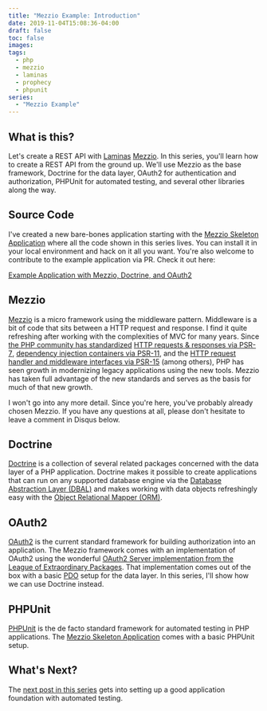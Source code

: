 ```yaml
---
title: "Mezzio Example: Introduction"
date: 2019-11-04T15:08:36-04:00
draft: false
toc: false
images:
tags:
  - php
  - mezzio
  - laminas
  - prophecy
  - phpunit
series:
  - "Mezzio Example"
---
```


## What is this?

Let's create a REST API with [Laminas](https://getlaminas.org/)  [Mezzio](https://getexpressive.org/). In this series, you'll learn how to create a REST API from the ground up. We'll use Mezzio as the base framework, Doctrine for the data layer, OAuth2 for authentication and authorization, PHPUnit for automated testing, and several other libraries along the way.

## Source Code

I've created a new bare-bones application starting with the [Mezzio Skeleton Application](https://github.com/zendframework/zend-expressive-skeleton) where all the code shown in this series lives. You can install it in your local environment and hack on it all you want. You're also welcome to contribute to the example application via PR. Check it out here:

[Example Application with Mezzio, Doctrine, and OAuth2](https://github.com/marcguyer/mezzio-doctrine-oauth2-example)

## Mezzio

[Mezzio](https://getexpressive.org/) is a micro framework using the middleware pattern. Middleware is a bit of code that sits between a HTTP request and response. I find it quite refreshing after working with the complexities of MVC for many years. Since [the PHP community has standardized](https://www.php-fig.org/psr/) [HTTP requests & responses via PSR-7](https://www.php-fig.org/psr/psr-7/), [dependency injection containers via PSR-11](https://www.php-fig.org/psr/psr-11/), and the [HTTP request handler and middleware interfaces via PSR-15](https://www.php-fig.org/psr/psr-15/) (among others), PHP has seen growth in modernizing legacy applications using the new tools. Mezzio has taken full advantage of the new standards and serves as the basis for much of that new growth.

I won't go into any more detail. Since you're here, you've probably already chosen Mezzio. If you have any questions at all, please don't hesitate to leave a comment in Disqus below.

## Doctrine

[Doctrine](https://www.doctrine-project.org/) is a collection of several related packages concerned with the data layer of a PHP application. Doctrine makes it possible to create applications that can run on any supported database engine via the [Database Abstraction Layer (DBAL)](https://www.doctrine-project.org/projects/dbal.html) and makes working with data objects refreshingly easy with the [Object Relational Mapper (ORM)](https://www.doctrine-project.org/projects/orm.html).

## OAuth2

[OAuth2](https://oauth.net/2/) is the current standard framework for building authorization into an application. The Mezzio framework comes with an implementation of OAuth2 using the wonderful [OAuth2 Server implementation from the League of Extraordinary Packages](https://oauth2.thephpleague.com/). That implementation comes out of the box with a basic [PDO](https://www.php.net/pdo) setup for the data layer. In this series, I'll show how we can use Doctrine instead.

## PHPUnit

[PHPUnit](https://phpunit.de/) is the de facto standard framework for automated testing in PHP applications. The [Mezzio Skeleton Application](https://github.com/zendframework/zend-expressive-skeleton) comes with a basic PHPUnit setup.

## What's Next?

The [next post in this series](/posts/example-application-with-mezzio-testing) gets into setting up a good application foundation with automated testing.
